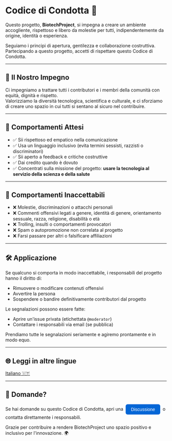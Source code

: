# Codice di Condotta 🌱

Questo progetto, **BiotechProject**, si impegna a creare un ambiente accogliente, rispettoso e libero da molestie per tutti, indipendentemente da origine, identità o esperienza.

Seguiamo i principi di apertura, gentilezza e collaborazione costruttiva. Partecipando a questo progetto, accetti di rispettare questo Codice di Condotta.

---

## 🧭 Il Nostro Impegno

Ci impegniamo a trattare tutti i contributori e i membri della comunità con equità, dignità e rispetto.  
Valorizziamo la diversità tecnologica, scientifica e culturale, e ci sforziamo di creare uno spazio in cui tutti si sentano al sicuro nel contribuire.

---

## 🚫 Comportamenti Attesi

- ✅ Sii rispettoso ed empatico nella comunicazione  
- ✅ Usa un linguaggio inclusivo (evita termini sessisti, razzisti o discriminatori)  
- ✅ Sii aperto a feedback e critiche costruttive  
- ✅ Dai credito quando è dovuto  
- ✅ Concentrati sulla missione del progetto: **usare la tecnologia al servizio della scienza e della salute**

---

## 🚫 Comportamenti Inaccettabili

- ❌ Molestie, discriminazioni o attacchi personali  
- ❌ Commenti offensivi legati a genere, identità di genere, orientamento sessuale, razza, religione, disabilità o età  
- ❌ Trolling, insulti o comportamenti provocatori  
- ❌ Spam o autopromozione non correlata al progetto  
- ❌ Farsi passare per altri o falsificare affiliazioni

---

## 🛠 Applicazione

Se qualcuno si comporta in modo inaccettabile, i responsabili del progetto hanno il diritto di:
- Rimuovere o modificare contenuti offensivi
- Avvertire la persona
- Sospendere o bandire definitivamente contributori dal progetto

Le segnalazioni possono essere fatte:
- Aprire un'issue privata (etichettata `@moderator`)
- Contattare i responsabili via email (se pubblica)

Prendiamo tutte le segnalazioni seriamente e agiremo prontamente e in modo equo.

---

## 🌐 Leggi in altre lingue
[Italiano 🇮🇹](CODE_OF_CONDUCT.it.md)

---

## 💬 Domande?

Se hai domande su questo Codice di Condotta, apri una <a href="https://gitechnolo.github.io/biotechproject/Tablet_forum.html" target="_blank"><button style="background:#0366d6; color:white; border:none; padding:8px 16px; border-radius:6px; cursor:pointer; font-size:14px; margin:0 4px; vertical-align:middle;">Discussione</button></a> o contatta direttamente i responsabili.   

Grazie per contribuire a rendere BiotechProject uno spazio positivo e inclusivo per l'innovazione. 🌍